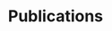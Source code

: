 ---
title: Publications
cms_exclude: true

# View.
view: 4

# Optional header image (relative to `static/media/` folder).
banner:
  caption: ''
  image: ''
---